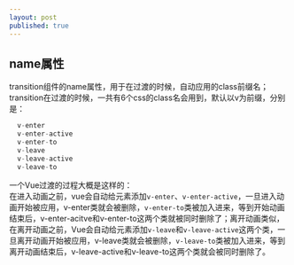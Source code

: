 ```yaml
---
layout: post
published: true
---
```


## name属性
transition组件的name属性，用于在过渡的时候，自动应用的class前缀名；transition在过渡的时候，一共有6个css的class名会用到，默认以v为前缀，分别是：    
```javascript
  v-enter
  v-enter-active
  v-enter-to
  v-leave
  v-leave-active
  v-leave-to
```
一个Vue过渡的过程大概是这样的：    
在进入动画之前，vue会自动给元素添加`v-enter`、`v-enter-active`，一旦进入动画开始被应用，v-enter类就会被删除，`v-enter-to`类被加入进来，等到开始动画结束后，v-enter-acitve和v-enter-to这两个类就被同时删除了；离开动画类似，在离开动画之前，Vue会自动给元素添加`v-leave`和`v-leave-active`这两个类，一旦离开动画开始被应用，v-leave类就会被删除，`v-leave-to`类被加入进来，等到离开动画结束后，v-leave-active和v-leave-to这两个类就会被同时删除了。